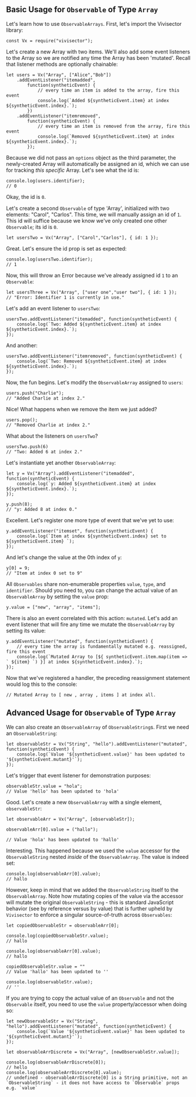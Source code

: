 ## Basic Usage for `Observable` of Type `Array`

Let's learn how to use `ObservableArrays`. First, let's import the Vivisector library:
```
const Vx = require("vivisector");
```

Let's create a new Array with two items. We'll also add some event listeners to the Array so we are notified any time the Array has been 'mutated'. Recall that listener methods are optionally chainable:
```
let users = Vx("Array", ["Alice","Bob"])
    .addEventListener("itemadded", 
        function(syntheticEvent) {
            // every time an item is added to the array, fire this event
            console.log(`Added ${syntheticEvent.item} at index ${syntheticEvent.index}.`);
        })
    .addEventListener("itemremoved", 
        function(syntheticEvent) {
            // every time an item is removed from the array, fire this event
            console.log(`Removed ${syntheticEvent.item} at index ${syntheticEvent.index}.`);
        });
```

Because we did not pass an `options` object as the third parameter, the newly-created Array will automatically be assigned an id, which we can use for tracking *this specific* Array. Let's see what the id is:

```
console.log(users.identifier);
// 0
```
Okay, the id is `0`.

Let's create a second `Observable` of type 'Array', initialized with two elements: "Carol", "Carlos". This time, we will manually assign an id of `1`. This id will suffice because we know we've only created one other `Observable`; its id is `0`.

```
let usersTwo = Vx("Array", ["Carol","Carlos"], { id: 1 });
```
Great. Let's ensure the id prop is set as expected:
```
console.log(usersTwo.identifier);
// 1
```

Now, this will throw an Error because we've already assigned id `1` to an `Observable`:
```
let usersThree = Vx("Array", ["user one","user two"], { id: 1 });
// "Error: Identifier 1 is currently in use."
```

Let's add an event listener to `usersTwo`:
```
usersTwo.addEventListener("itemadded", function(syntheticEvent) {
    console.log(`Two: Added ${syntheticEvent.item} at index ${syntheticEvent.index}.`);
});
```

And another:
```
usersTwo.addEventListener("itemremoved", function(syntheticEvent) {
    console.log(`Two: Removed ${syntheticEvent.item} at index ${syntheticEvent.index}.`);
});
```

Now, the fun begins. Let's modify the `ObservableArray` assigned to `users`:

```
users.push("Charlie");
// "Added Charlie at index 2."
```
Nice! What happens when we remove the item we just added? 
```
users.pop();
// "Removed Charlie at index 2."
```
What about the listeners on `usersTwo`?
```
usersTwo.push(6)
// "Two: Added 6 at index 2."
```

Let's instantiate yet another `ObservableArray`:
```
let y = Vx("Array").addEventListener("itemadded", function(syntheticEvent) {
    console.log(`y: Added ${syntheticEvent.item} at index ${syntheticEvent.index}.`);
});

y.push(8);
// "y: Added 8 at index 0."
```

Excellent. Let's register one more type of event that we've yet to use:
```
y.addEventListener("itemset", function(syntheticEvent) {
    console.log(`Item at index ${syntheticEvent.index} set to ${syntheticEvent.item} `);
});
```
And let's change the value at the 0th index of `y`:
```
y[0] = 9;
// "Item at index 0 set to 9"
```

All `Observables` share non-enumerable properties `value`, `type`, and `identifier`. Should you need to, you can change the actual value of an `ObservableArray` by setting the `value` prop:

```
y.value = ["new", "array", "items"];
```

There is also an event correlated with this action: `mutated`. Let's add an event listener that will fire any time we mutate the `ObservableArray` by setting its value:

```
y.addEventListener("mutated", function(syntheticEvent) {
    // every time the array is fundamentally mutated e.g. reassigned, fire this event
    console.log(`Mutated Array to [${ syntheticEvent.item.map(item => ` ${item} `) }] at index ${syntheticEvent.index}.`);
});
```

Now that we've registered a handler, the preceding reassignment statement would log this to the console:
```
// Mutated Array to [ new , array , items ] at index all.
```

## Advanced Usage for `Observable` of Type `Array`

We can also create an `ObservableArray` of `ObservableString`s. First we need an `ObservableString`:

```
let observableStr = Vx("String", "hello").addEventListener("mutated", function(syntheticEvent) {
    console.log(`Value '${syntheticEvent.value}' has been updated to '${syntheticEvent.mutant}'`);
});
```

Let's trigger that event listener for demonstration purposes:

```
observableStr.value = "hola";
// Value 'hello' has been updated to 'hola'
```

Good. Let's create a new `ObservableArray` with a single element, `observableStr`:

```
let observableArr = Vx("Array", [observableStr]);

observableArr[0].value = ("hallo");

// Value 'hola' has been updated to 'hallo'
```

Interesting. This happened because we used the `value` accessor for the `ObservableString` nested *inside* of the `ObservableArray`. The value is indeed set:
```
console.log(observableArr[0].value);
// hallo
```

However, keep in mind that we added the `ObservableString` itself to the `ObservableArray`. Note how mutating copies of the value via the accessor will mutate the original `ObservableString` - this is standard JavaScript behavior (see by reference versus by value) that is further upheld by `Vivisector` to enforce a singular source-of-truth across `Observables`:

```
let copiedObservableStr = observableArr[0];

console.log(copiedObservableStr.value);
// hallo

console.log(observableArr[0].value);
// hallo

copiedObservableStr.value = "" 
// Value 'hallo' has been updated to ''

console.log(observableStr.value);
// ''
```

If you are trying to copy the actual value of an `Observable` and not the `Observable` itself, you need to use the `value` property/accessor when doing so:

```
let newObservableStr = Vx("String", "hello").addEventListener("mutated", function(syntheticEvent) {
    console.log(`Value '${syntheticEvent.value}' has been updated to '${syntheticEvent.mutant}'`);
});

let observableArrDiscrete = Vx("Array", [newObservableStr.value]);

console.log(observableArrDiscrete[0]);
// hello
console.log(observableArrDiscrete[0].value);
// undefined - observableArrDiscrete[0] is a String primitive, not an `ObservableString` - it does not have access to `Observable` props e.g. `value`
```

